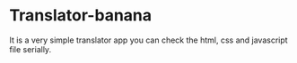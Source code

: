 # Translator-banana

It is a very simple translator app 
you can check the html, css and javascript file 
serially.
